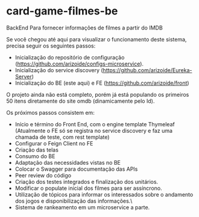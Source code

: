 # card-game-filmes-be
BackEnd Para fornecer informações de filmes a partir do IMDB


Se você chegou até aqui para visualizar o funcionamento deste sistema, precisa seguir os seguintes passos:

- Inicialização do repositório de configuração (https://github.com/arizoide/configs-microservice).
- Inicialização do service discovery (https://github.com/arizoide/Eureka-Server)
- Inicialização do BE (este aqui) e FE (https://github.com/arizoide/front)

O projeto ainda não está completo, porém já está populando os primeiros 50 itens diretamente do site omdb (dinamicamente pelo Id).

Os próximos passos consistem em:

  - Início e término do Front End, com o engine template Thymeleaf (Atualmente o FE só se registra no service discovery e faz uma chamada de teste, com rest template)
  - Configurar o Feign Client no FE
  - Criação das telas
  - Consumo do BE
  - Adaptação das necessidades vistas no BE
  - Colocar o Swagger para documentação das APIs
  - Peer review do código
  - Criação dos testes integrados e finalização dos unitários.
  - Modificar o populate inicial dos filmes para ser assíncrono.
  - Utilização de tópicos para informar os interessados sobre o andamento dos jogos e disponibilização das informações.\
  - Sistema de rankeamento em um microservice a parte.
